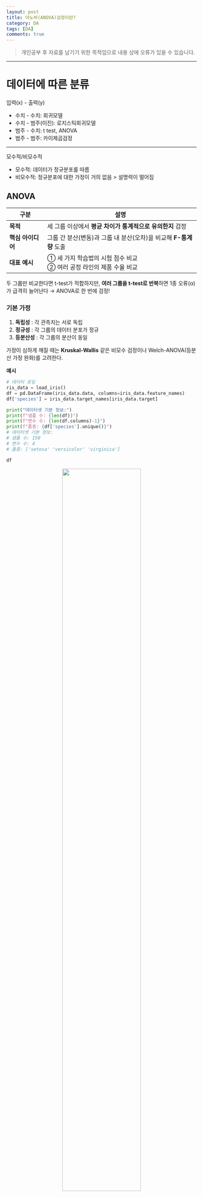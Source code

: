 ```yaml
---
layout: post
title: 아노바(ANOVA)검정이란?
category: DA
tags: [DA]
comments: true
---
```


> 개인공부 후 자료를 남기기 위한 목적임으로 내용 상에 오류가 있을 수 있습니다.    

<hr>

# 데이터에 따른 분류

입력(x) - 출력(y)

- 수치 - 수치: 회귀모델
- 수치 - 범주(이진): 로지스틱회귀모델
- 범주 - 수치: t test, ANOVA
- 범주 - 범주: 카이제곱검정
---
모수적/비모수적
- 모수적: 데이터가 정규분포를 따름
- 비모수적: 정규분포에 대한 가정이 거의 없음 > 설명력이 떨어짐


## ANOVA

|구분|설명|
|---|---|
|**목적**|세 그룹 이상에서 **평균 차이가 통계적으로 유의한지** 검정|
|**핵심 아이디어**|그룹 간 분산(변동)과 그룹 내 분산(오차)을 비교해 **F-통계량** 도출|
|**대표 예시**|① 세 가지 학습법의 시험 점수 비교  <br>② 여러 공정 라인의 제품 수율 비교|

두 그룹만 비교한다면 t-test가 적합하지만, **여러 그룹을 t-test로 반복**하면 1종 오류(α)가 급격히 늘어난다 → ANOVA로 한 번에 검정!


### 기본 가정

1. **독립성** : 각 관측치는 서로 독립
2. **정규성** : 각 그룹의 데이터 분포가 정규
3. **등분산성** : 각 그룹의 분산이 동일
    
가정이 심하게 깨질 때는 **Kruskal-Wallis** 같은 비모수 검정이나 Welch-ANOVA(등분산 가정 완화)를 고려한다.



**예시**

```python 
# 데이터 로딩 
ris_data = load_iris()
df = pd.DataFrame(iris_data.data, columns=iris_data.feature_names)
df['species'] = iris_data.target_names[iris_data.target]

print("데이터셋 기본 정보:")
print(f"샘플 수: {len(df)}")
print(f"변수 수: {len(df.columns)-1}")
print(f"품종: {df['species'].unique()}")
# 데이터셋 기본 정보:
# 샘플 수: 150
# 변수 수: 4
# 품종: ['setosa' 'versicolor' 'virginica']

df
```

<center>
<figure>
<img src="/assets/post-img/DA/44.png" alt="" width="70%">
</figure>
</center>


```python 
# 측정 변수들의 짧은 이름 정의
measurements = ['sepal length (cm)', 'sepal width (cm)',
                'petal length (cm)', 'petal width (cm)']
short_names = ['꽃받침 길이', '꽃받침 폭', '꽃잎 길이', '꽃잎 폭']

# 2x2 서브플롯으로 박스플롯 생성
fig, axes = plt.subplots(2, 2, figsize=(15, 10))
axes = axes.ravel()

for i, (measure, name) in enumerate(zip(measurements, short_names)):
    sns.boxplot(data=df, x='species', y=measure, ax=axes[i])
    axes[i].set_title(f'{name} 품종별 분포')
    axes[i].set_xlabel('품종')
    axes[i].set_ylabel('측정값 (cm)')

plt.tight_layout()
plt.show()
```

<center>
<figure>
<img src="/assets/post-img/DA/45.png" alt="" width="70%">
</figure>
</center>


### 독립성 검정

실제 데이터테이블을 보고 데이터들이 다른 영역에 침법하고 있는지를 확인

즉, 수집된 샘플이 다른 개체에 영향을 주면 안된다.


### 정규성 검정

- 샤피로-윌크 검정(Shapiro-Wilk Test)은 주어진 데이터 샘플이 정규분포(Normal Distribution)를 따르는지 확인하기 위한 통계적 검정 방법

```python 
print("=== 정규성 검정 (Shapiro-Wilk Test) ===")
print("H0: 데이터가 정규분포를 따른다")
print("p > 0.05이면 정규성 가정 충족\n")

for measure, name in zip(measurements, short_names):
    print(f"[{name}]")
    for species in df['species'].unique():
        data = df[df['species'] == species][measure]
        statistic, p_value = stats.shapiro(data)
        result = "충족" if p_value > 0.05 else "위반"
        print(f"  {species}: p = {p_value:.4f} ({result})")
    print()
```
```
=== 정규성 검정 (Shapiro-Wilk Test) ===
H0: 데이터가 정규분포를 따른다
p > 0.05이면 정규성 가정 충족

[꽃받침 길이]
  setosa: p = 0.4595 (충족)
  versicolor: p = 0.4647 (충족)
  virginica: p = 0.2583 (충족)

[꽃받침 폭]
  setosa: p = 0.2715 (충족)
  versicolor: p = 0.3380 (충족)
  virginica: p = 0.1809 (충족)

[꽃잎 길이]
  setosa: p = 0.0548 (충족)
  versicolor: p = 0.1585 (충족)
  virginica: p = 0.1098 (충족)

[꽃잎 폭]
  setosa: p = 0.0000 (위반)
  versicolor: p = 0.0273 (위반)
  virginica: p = 0.0870 (충족)
```


### 등분산성 가정 검토 

- 레빈 검정(Levene Test)은 두 개 이상의 집단(group)들의 분산이 서로 같은지 확인하는 통계적 방법으로 이를 분산의 동질성(homogeneity of variance)이라 한다.

```python 
print("=== 등분산성 검정 (Levene Test) ===")
print("H0: 모든 집단의 분산이 같다")
print("p > 0.05이면 등분산성 가정 충족\n")

for measure, name in zip(measurements, short_names):
    # 각 품종별 데이터 분리
    setosa_data = df[df['species'] == 'setosa'][measure]
    versicolor_data = df[df['species'] == 'versicolor'][measure]
    virginica_data = df[df['species'] == 'virginica'][measure]

    # Levene 검정
    statistic, p_value = stats.levene(setosa_data, versicolor_data, virginica_data)
    result = "충족" if p_value > 0.05 else "위반"
    print(f"{name}: F = {statistic:.4f}, p = {p_value:.4f} ({result})")
```
```
=== 등분산성 검정 (Levene Test) ===
H0: 모든 집단의 분산이 같다
p > 0.05이면 등분산성 가정 충족

꽃받침 길이: F = 6.3527, p = 0.0023 (위반)
꽃받침 폭: F = 0.5902, p = 0.5555 (충족)
꽃잎 길이: F = 19.4803, p = 0.0000 (위반)
꽃잎 폭: F = 19.8924, p = 0.0000 (위반)
```


### Anova 분석 > 변수 3개

```python 
f_stat, p_val = stats.f_oneway(setosa, versicolor, virginica)
print(f"F-통계량: {f_stat:.4f}")
print(f"p-value: {p_val}")
# F-통계량: 119.2645
# p-value: 1.6696691907693826e-31
```


## 일원분산 분석(One-way ANOVA)

```python
import statsmodels.api as sm
from statsmodels.formula.api import ols

# 선형회귀 분석 ols
# Q("sepal length (cm)" 변수 하나를 넣고, 모델 훈련시키고
model = ols('Q("sepal length (cm)") ~ C(species)', data=df).fit()

# residual > 잔차를 계산한것, F > F 통계량 값
anova_table = sm.stats.anova_lm(model, typ=2)
anova_table
```

<center>
<figure>
<img src="/assets/post-img/DA/46.png" alt="" width="70%">
</figure>
</center>


### 사후검정(Post-hoc test)

사후 검정은 분산분석(ANOVA)에서 "집단 간 차이가 있다"는 결과를 얻은 후, 구체적으로 어떤 집단들 사이에 유의미한 차이가 있는지 알아보기 위해 수행하는 추가 분석

```python 
from statsmodels.stats.multicomp import pairwise_tukeyhsd
turkey = pairwise_tukeyhsd(endog=df["sepal length (cm)"], groups=df["species"], alpha=0.05)
print(turkey)
```
```
   Multiple Comparison of Means - Tukey HSD, FWER=0.05   
=========================================================
  group1     group2   meandiff p-adj lower  upper  reject
---------------------------------------------------------
    setosa versicolor     0.93   0.0 0.6862 1.1738   True
    setosa  virginica    1.582   0.0 1.3382 1.8258   True
versicolor  virginica    0.652   0.0 0.4082 0.8958   True
---------------------------------------------------------
```

- setosa > versicolor > virginica 순서대로 sepal length 차이가 크다
- reject: 귀무가설 기각 여부 / true면 기각
- 좀 더 객관적으로 파악하고 싶을때 사용